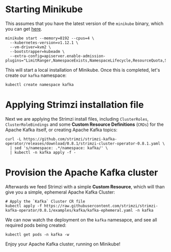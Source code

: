# Starting Minikube 

This assumes that you have the latest version of the `minikube` binary, which you can get [here](https://kubernetes.io/docs/setup/minikube/#installation).

```shell
minikube start --memory=8192 --cpus=4 \
  --kubernetes-version=v1.12.1 \
  --vm-driver=kvm2 \
  --bootstrapper=kubeadm \
  --extra-config=apiserver.enable-admission-plugins="LimitRanger,NamespaceExists,NamespaceLifecycle,ResourceQuota,ServiceAccount,DefaultStorageClass,MutatingAdmissionWebhook"
```

This will start a local installation of Minikube. Once this is completed, let's create our `kafka` namespace:

```shell
kubectl create namespace kafka 
```

# Applying Strimzi installation file

Next we are applying the Strimzi install files, including `ClusterRoles`, `ClusterRoleBindings` and some **Custom Resource Definitions** (`CRDs`) for the Apache Kafka itself, or creating Apache Kafka topics:

```shell
curl -L https://github.com/strimzi/strimzi-kafka-operator/releases/download/0.8.1/strimzi-cluster-operator-0.8.1.yaml \
  | sed 's/namespace: .*/namespace: kafka/' \
  | kubectl -n kafka apply -f -
```

# Provision the Apache Kafka cluster

Afterwards we feed Strimzi with a simple **Custom Resource**, which will than give you a simple, ephemeral Apache Kafka Cluster:

```shell
# Apply the `Kafka` Cluster CR file
kubectl apply -f https://raw.githubusercontent.com/strimzi/strimzi-kafka-operator/0.8.1/examples/kafka/kafka-ephemeral.yaml -n kafka
```

We can now watch the deployment on the `kafka` namesapce, and see all required pods being created:

```shell
kubectl get pods -n kafka -w
```

Enjoy your Apache Kafka cluster, running on Minikube!
